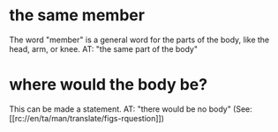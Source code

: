 # the same member

The word "member" is a general word for the parts of the body, like the head, arm, or knee. AT: "the same part of the body"

# where would the body be?

This can be made a statement. AT: "there would be no body" (See: [[rc://en/ta/man/translate/figs-rquestion]])

